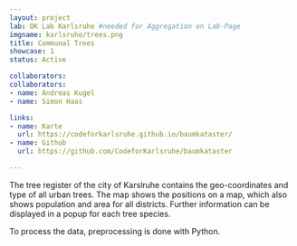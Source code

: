 ```yaml
---
layout: project
lab: OK Lab Karlsruhe #needed for Aggregation on Lab-Page
imgname: karlsruhe/trees.png
title: Communal Trees
showcase: 1
status: Active

collaborators:
collaborators:
- name: Andreas Kugel
- name: Simon Haas

links:
- name: Karte
  url: https://codeforkarlsruhe.github.io/baumkataster/
- name: Github
  url: https://github.com/CodeforKarlsruhe/baumkataster

---
```


The tree register of the city of Karslruhe contains the geo-coordinates and type of all urban trees. The map shows the positions on a map, which also shows population and area for all districts. Further information can be displayed in a popup for each tree species.

To process the data, preprocessing is done with Python.

